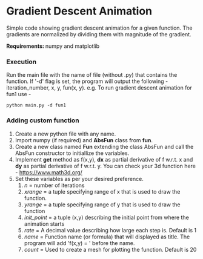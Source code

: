 <h1> Gradient Descent Animation </h1>

<p> Simple code showing gradient descent animation for a given function. The gradients are normalized by dividing them with magnitude of the gradient. </p>

<p><strong>Requirements: </strong> numpy and matplotlib

<h3> Execution</h3>

<p> Run the main file with the name of file (without .py) that contains the function. If '-d' flag is set, the program will output the following - iteration_number, x, y, fun(x, y). e.g. To run gradient descent animation for fun1 use - </p>

`python main.py -d fun1`

<h3>Adding custom function</h3>

1. Create a new python file with any name.
2. Import numpy (if required) and <strong>AbsFun</strong> class from <strong>fun</strong>.
3. Create a new class named <strong>Fun</strong> extending the class AbsFun and call the AbsFun constructor to initiallize the variables.
4. Implement <strong>get</strong> method as f(x,y), <strong>dx</strong> as partial derivative of f w.r.t. x and <strong>dy</strong> as partial derivative of f w.r.t. y. You can check your 3d function here - https://www.math3d.org/
5. Set these variables as per your desired preference.
   1. <em>n</em> = number of iterations
   2. <em>xrange</em> = a tuple specifying range of x that is used to draw the function.
   3. <em>yrange</em> = a tuple specifying range of y that is used to draw the function
   4. <em>init_point</em> = a tuple (x,y) describing the initial point from where the animation starts
   5. <em>rate</em> = A decimal value describing how large each step is. Default is 1
   6. <em>name</em> = Function name (or formula) that will displayed as title. The program will add 'f(x,y) = ' before the name.
   7. <em>count</em> = Used to create a mesh for plotting the function. Default is 20
